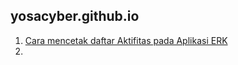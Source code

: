 ## yosacyber.github.io

1. <a href="https://yosacyber.github.io/cetak-daftar-aktifitas.html" target="_blank">Cara mencetak daftar Aktifitas pada Aplikasi ERK</a>
2. 
